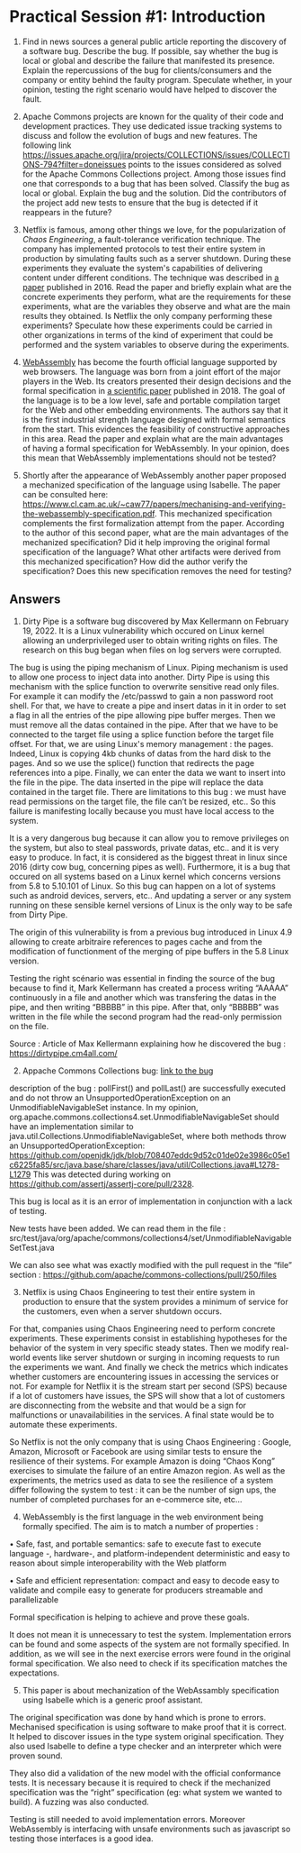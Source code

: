 # Practical Session #1: Introduction

1. Find in news sources a general public article reporting the discovery of a software bug. Describe the bug. If possible, say whether the bug is local or global and describe the failure that manifested its presence. Explain the repercussions of the bug for clients/consumers and the company or entity behind the faulty program. Speculate whether, in your opinion, testing the right scenario would have helped to discover the fault.

2. Apache Commons projects are known for the quality of their code and development practices. They use dedicated issue tracking systems to discuss and follow the evolution of bugs and new features. The following link https://issues.apache.org/jira/projects/COLLECTIONS/issues/COLLECTIONS-794?filter=doneissues points to the issues considered as solved for the Apache Commons Collections project. Among those issues find one that corresponds to a bug that has been solved. Classify the bug as local or global. Explain the bug and the solution. Did the contributors of the project add new tests to ensure that the bug is detected if it reappears in the future?

3. Netflix is famous, among other things we love, for the popularization of *Chaos Engineering*, a fault-tolerance verification technique. The company has implemented protocols to test their entire system in production by simulating faults such as a server shutdown. During these experiments they evaluate the system's capabilities of delivering content under different conditions. The technique was described in [a paper](https://arxiv.org/ftp/arxiv/papers/1702/1702.05843.pdf) published in 2016. Read the paper and briefly explain what are the concrete experiments they perform, what are the requirements for these experiments, what are the variables they observe and what are the main results they obtained. Is Netflix the only company performing these experiments? Speculate how these experiments could be carried in other organizations in terms of the kind of experiment that could be performed and the system variables to observe during the experiments.

4. [WebAssembly](https://webassembly.org/) has become the fourth official language supported by web browsers. The language was born from a joint effort of the major players in the Web. Its creators presented their design decisions and the formal specification in [a scientific paper](https://people.mpi-sws.org/~rossberg/papers/Haas,%20Rossberg,%20Schuff,%20Titzer,%20Gohman,%20Wagner,%20Zakai,%20Bastien,%20Holman%20-%20Bringing%20the%20Web%20up%20to%20Speed%20with%20WebAssembly.pdf) published in 2018. The goal of the language is to be a low level, safe and portable compilation target for the Web and other embedding environments. The authors say that it is the first industrial strength language designed with formal semantics from the start. This evidences the feasibility of constructive approaches in this area. Read the paper and explain what are the main advantages of having a formal specification for WebAssembly. In your opinion, does this mean that WebAssembly implementations should not be tested? 

5.  Shortly after the appearance of WebAssembly another paper proposed a mechanized specification of the language using Isabelle. The paper can be consulted here: https://www.cl.cam.ac.uk/~caw77/papers/mechanising-and-verifying-the-webassembly-specification.pdf. This mechanized specification complements the first formalization attempt from the paper. According to the author of this second paper, what are the main advantages of the mechanized specification? Did it help improving the original formal specification of the language? What other artifacts were derived from this mechanized specification? How did the author verify the specification? Does this new specification removes the need for testing?

## Answers

1. Dirty Pipe is a software bug discovered by Max Kellermann on February 19, 2022. It is a Linux vulnerability which occured on Linux kernel allowing an underprivileged user to obtain writing rights on files. The research on this bug began when files on log servers were corrupted. 

The bug is using the piping mechanism of Linux. Piping mechanism is used to allow one process to inject data into another. Dirty Pipe is using this mechanism with the splice function to overwrite sensitive read only files. For example it can modify the /etc/passwd to gain a non password root shell. For that, we have to create a pipe and insert datas in it in order to set a flag in all the entries of the pipe allowing pipe buffer merges. Then we must remove all the datas contained in the pipe. After that we have to be connected to the target file using a splice function before the target file offset. For that, we are using Linux's memory management : the pages. Indeed, Linux is copying 4kb chunks of datas from the hard disk to the pages. And so we use the splice() function that redirects the page references into a pipe. Finally, we can enter the data we want to insert into the file in the pipe. The data inserted in the pipe will replace the data contained in the target file. 
There are limitations to this bug : we must have read permissions on the target file, the file can’t be resized, etc.. So this failure is manifesting locally because you must have local access to the system.

It is a very dangerous bug because it can allow you to remove privileges on the system, but also to steal passwords, private datas, etc.. and it is very easy to produce. In fact, it is considered as the biggest threat in linux since 2016 (dirty cow bug, concerning pipes as well). Furthermore, it is a bug that occured on all systems based on a Linux kernel which concerns versions from 5.8 to 5.10.101 of Linux. So this bug can happen on a lot of systems such as android devices, servers, etc.. And updating a server or any system running on these sensible kernel versions of Linux is the only way to be safe from Dirty Pipe.

The origin of this vulnerability is from a previous bug introduced in Linux 4.9 allowing to create arbitraire references to pages cache and from the modification of functionment of the merging of pipe buffers in the 5.8 Linux version.

Testing the right scénario was essential in finding the source of the bug because to find it, Mark Kellermann has created a process writing “AAAAA” continuously in a file and another which was transfering the datas in the pipe, and then writing “BBBBB” in this pipe. After that, only “BBBBB” was written in the file while the second program had the read-only permission on the file.


Source : 
Article of Max Kellermann explaining how he discovered the bug : https://dirtypipe.cm4all.com/

2.  Appache Commons Collections bug: [link to the bug](https://issues.apache.org/jira/projects/COLLECTIONS/issues/COLLECTIONS-799?filter=doneissues)

description of the bug :
pollFirst() and pollLast() are successfully executed and do not throw an UnsupportedOperationException on an UnmodifiableNavigableSet instance.
In my opinion, org.apache.commons.collections4.set.UnmodifiableNavigableSet should have an implementation similar to java.util.Collections.UnmodifiableNavigableSet, where both methods throw an UnsupportedOperationException: https://github.com/openjdk/jdk/blob/708407eddc9d52c01de02e3986c05e1c6225fa85/src/java.base/share/classes/java/util/Collections.java#L1278-L1279
This was detected during working on https://github.com/assertj/assertj-core/pull/2328.

This bug is local as it is an error of implementation in conjunction with a lack of testing. 
 
New tests have been added. We can read them in the file :
src/test/java/org/apache/commons/collections4/set/UnmodifiableNavigableSetTest.java
 
We can also see what was exactly modified with the pull request in the “file” section :
https://github.com/apache/commons-collections/pull/250/files

3. Netflix is using Chaos Engineering to test their entire system in production to ensure that the system provides a minimum of service for the customers, even when a server shutdown occurs. 

For that, companies using Chaos Engineering need to perform concrete experiments. These experiments consist in establishing hypotheses for the behavior of the system in very specific steady states. Then we modify real-world events like server shutdown or surging in incoming requests to run the experiments we want. And finally we check the metrics which indicates whether customers are encountering issues in accessing the services or not. For example for Netflix it is the stream start per second (SPS) because if a lot of customers have issues, the SPS will show that a lot of customers are disconnecting from the website and that would be a sign for malfunctions or unavailabilities in the services. 
A final state would be to automate these experiments.

So Netflix is not the only company that is using Chaos Engineering : Google, Amazon, Microsoft or Facebook are using similar tests to ensure the resilience of their systems. For example Amazon is doing “Chaos Kong” exercises to simulate the failure of an entire Amazon region.
As well as the experiments, the metrics used as data to see the resilience of a system differ following the system to test :  it can be the number of sign ups, the number of completed purchases for an e-commerce site, etc…

4. WebAssembly is the first language in the web environment being formally specified. The aim is to match a number of properties :
 
• Safe, fast, and portable semantics: 
safe to execute
     fast to execute
language -, hardware-, and platform-independent
     deterministic and easy to reason about simple
     interoperability with the Web platform 

• Safe and efficient representation:
compact and easy to decode
easy to validate and compile
easy to generate for producers 
streamable and parallelizable

Formal specification is helping to achieve and prove these goals.

It does not mean it is unnecessary to test the system. Implementation errors can be found and some aspects of the system are not formally specified. In addition, as we will see in the next exercise errors were found in the original formal specification. We also need to check if its specification matches the expectations. 

5. This paper is about mechanization of the WebAssambly specification using Isabelle which is a generic proof assistant.

The original specification was done by hand which is prone to errors. Mechanised specification is using software to make proof that it is correct. It helped to discover issues in the type system original specification. They also used Isabelle to define a type checker and an interpreter which were proven sound.

They also did a validation of the new model with the official conformance tests. It is necessary because it is required to check if the mechanized specification was the “right” specification (eg: what system we wanted to build). A fuzzing was also conducted.

Testing is still needed to avoid implementation errors. Moreover WebAssembly is interfacing with unsafe environments such as javascript so testing those interfaces is a good idea. 
